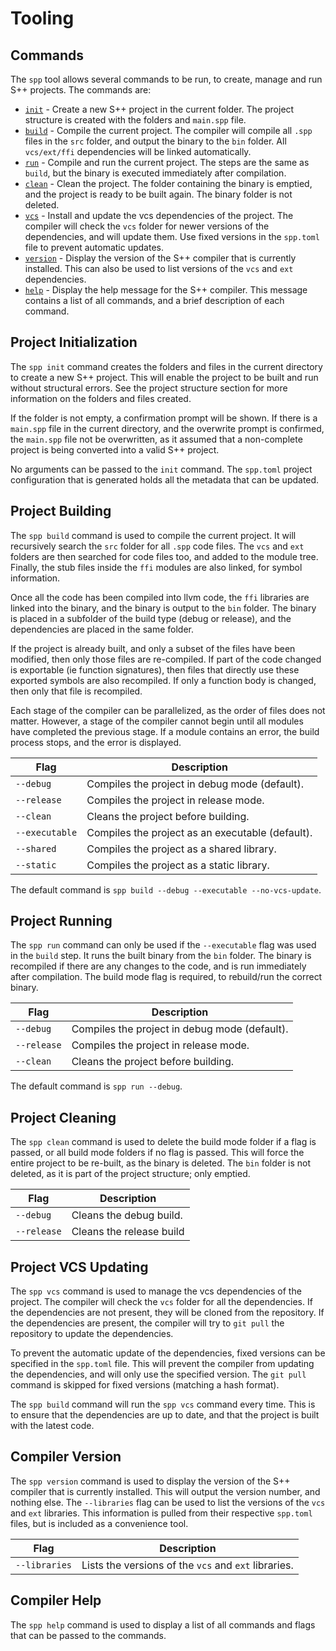 # Tooling

<primary-label ref="header-label"/>

<secondary-label ref="doc-complete"/>

## Commands

<secondary-label ref="doc-sect-subj-update"/>

<secondary-label ref="feature-wip"/>

The `spp` tool allows several commands to be run, to create, manage and run S++ projects. The commands are:
- [`init`](#project-initialization) - Create a new S++ project in the current folder. The project structure is created
  with the folders and `main.spp` file.
- [`build`](#project-building) - Compile the current project. The compiler will compile all `.spp` files in the `src`
  folder, and output the binary to the `bin` folder. All `vcs/ext/ffi` dependencies will be linked automatically.
- [`run`](#project-running) - Compile and run the current project. The steps are the same as `build`, but the binary is
  executed immediately after compilation.
- [`clean`](#project-cleaning) - Clean the project. The folder containing the binary is emptied, and the project is
  ready to be built again. The binary folder is not deleted.
- [`vcs`](#project-vcs-updating) - Install and update the vcs dependencies of the project. The compiler will check the
  `vcs` folder for newer versions of the dependencies, and will update them. Use fixed versions in the `spp.toml` file
  to prevent automatic updates.
- [`version`](#compiler-version) - Display the version of the S++ compiler that is currently installed. This can also be
  used to list versions of the `vcs` and `ext` dependencies.
- [`help`](#compiler-help) - Display the help message for the S++ compiler. This message contains a list of all
  commands, and a
  brief description of each command.

## Project Initialization

<secondary-label ref="doc-sect-complete"/>

<secondary-label ref="feature-impl"/>

The `spp init` command creates the folders and files in the current directory to create a new S++ project. This will
enable the project to be built and run without structural errors. See the project structure section for more information
on the folders and files created.

If the folder is not empty, a confirmation prompt will be shown. If there is a `main.spp` file in the current directory,
and the overwrite prompt is confirmed, the `main.spp` file not be overwritten, as it assumed that a non-complete project
is being converted into a valid S++ project.

No arguments can be passed to the `init` command. The `spp.toml` project configuration that is generated holds all the
metadata that can be updated.

## Project Building

<secondary-label ref="doc-sect-complete"/>

<secondary-label ref="feature-wip"/>

The `spp build` command is used to compile the current project. It will recursively search the `src` folder for all
`.spp` code files. The `vcs` and `ext` folders are then searched for code files too, and added to the module tree.
Finally, the stub files inside the `ffi` modules are also linked, for symbol information.

Once all the code has been compiled into llvm code, the `ffi` libraries are linked into the binary, and the binary is
output to the `bin` folder. The binary is placed in a subfolder of the build type (debug or release), and the
dependencies are placed in the same folder.

If the project is already built, and only a subset of the files have been modified, then only those files are
re-compiled. If part of the code changed is exportable (ie function signatures), then files that directly use these
exported symbols are also recompiled. If only a function body is changed, then only that file is recompiled.

Each stage of the compiler can be parallelized, as the order of files does not matter. However, a stage of the compiler
cannot begin until all modules have completed the previous stage. If a module contains an error, the build process
stops, and the error is displayed.

| Flag           | Description                                      |
|----------------|--------------------------------------------------|
| `--debug`      | Compiles the project in debug mode (default).    |
| `--release`    | Compiles the project in release mode.            |
| `--clean`      | Cleans the project before building.              |
| `--executable` | Compiles the project as an executable (default). |
| `--shared`     | Compiles the project as a shared library.        |
| `--static`     | Compiles the project as a static library.        |

The default command is `spp build --debug --executable --no-vcs-update`.

## Project Running

<secondary-label ref="doc-sect-complete"/>

<secondary-label ref="feature-not-impl-yet"/>

The `spp run` command can only be used if the `--executable` flag was used in the `build` step. It runs the built binary
from the `bin` folder. The binary is recompiled if there are any changes to the code, and is run immediately after
compilation. The build mode flag is required, to rebuild/run the correct binary.

| Flag        | Description                                   |
|-------------|-----------------------------------------------|
| `--debug`   | Compiles the project in debug mode (default). |
| `--release` | Compiles the project in release mode.         |
| `--clean`   | Cleans the project before building.           |

The default command is `spp run --debug`.

## Project Cleaning

<secondary-label ref="doc-sect-complete"/>

<secondary-label ref="feature-not-impl-yet"/>

The `spp clean` command is used to delete the build mode folder if a flag is passed, or all build mode folders if no
flag is passed. This will force the entire project to be re-built, as the binary is deleted. The `bin` folder is not
deleted, as it is part of the project structure; only emptied.

| Flag        | Description              |
|-------------|--------------------------|
| `--debug`   | Cleans the debug build.  |
| `--release` | Cleans the release build |

## Project VCS Updating

<secondary-label ref="doc-sect-complete"/>

<secondary-label ref="feature-wip"/>

The `spp vcs` command is used to manage the vcs dependencies of the project. The compiler will check the `vcs` folder
for all the dependencies. If the dependencies are not present, they will be cloned from the repository. If the
dependencies are present, the compiler will try to `git pull` the repository to update the dependencies.

To prevent the automatic update of the dependencies, fixed versions can be specified in the `spp.toml` file. This will
prevent the compiler from updating the dependencies, and will only use the specified version. The `git pull` command is
skipped for fixed versions (matching a hash format).

The `spp build` command will run the `spp vcs` command every time. This is to ensure that the dependencies are up to
date, and that the project is built with the latest code.

## Compiler Version

<secondary-label ref="doc-sect-complete"/>

<secondary-label ref="feature-not-impl-yet"/>

The `spp version` command is used to display the version of the S++ compiler that is currently installed. This will
output the version number, and nothing else. The `--libraries` flag can be used to list the versions of the `vcs` and
`ext` libraries. This information is pulled from their respective `spp.toml` files, but is included as a convenience
tool.

| Flag          | Description                                          |
|---------------|------------------------------------------------------|
| `--libraries` | Lists the versions of the `vcs` and `ext` libraries. |

## Compiler Help

<secondary-label ref="doc-sect-complete"/>

<secondary-label ref="feature-not-impl-yet"/>

The `spp help` command is used to display a list of all commands and flags that can be passed to the commands.

